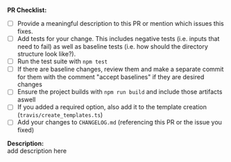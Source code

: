 <!--
	Thanks for providing a PR! 
	Please make sure you have completed the following checklist before submitting your PR
-->

**PR Checklist:**  
- [ ] Provide a meaningful description to this PR or mention which issues this fixes.
- [ ] Add tests for your change. This includes negative tests (i.e. inputs that need to fail) as well as baseline tests (i.e. how should the directory structure look like?).
- [ ] Run the test suite with `npm test`
- [ ] If there are baseline changes, review them and make a separate commit for them with the comment "accept baselines" if they are desired changes
- [ ] Ensure the project builds with `npm run build` and include those artifacts aswell
- [ ] If you added a required option, also add it to the template creation (`travis/create_templates.ts`)
- [ ] Add your changes to `CHANGELOG.md` (referencing this PR or the issue you fixed)

**Description:**  
add description here

